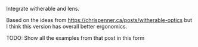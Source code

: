 Integrate witherable and lens.

Based on the ideas from https://chrispenner.ca/posts/witherable-optics
but I think this version has overall better ergonomics.

TODO: Show all the examples from that post in this form
